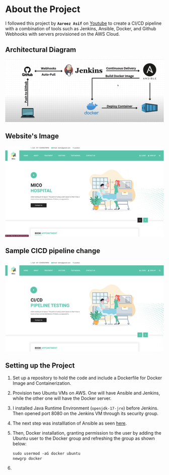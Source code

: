 # **About the Project**
I followed this project by **`Aareez Asif`** on [Youtube](https://www.youtube.com/watch?v=h7k45phtZgc&t=334shttps://www.youtube.com/watch?v=h7k45phtZgc&t=334s) to create a CI/CD pipeline with a combination of tools such as Jenkins, Ansible, Docker, and Github Webhooks with servers provisioned on the AWS Cloud.

## **Architectural Diagram**
![Architectural-Diagram](images/architecture.png "architectural-Diagram")

## **Website's Image**
![Homepage](images/homepage-1.png "Homepage")

## **Sample CICD pipeline change**
![Homepage-change](images/homepage-change.png "Homepage-change")

## **Setting up the Project**
1. Set up a repository to hold the code and include a Dockerfile for Docker Image and Containerization.
2. Provision two Ubuntu VMs on AWS. One will have Ansible and Jenkins, while the other one will have the Docker server.
3. I installed Java Runtime Environment (`openjdk-17-jre`) before Jenkins. Then opened port 8080 on the Jenkins VM through its security group.
4. The next step was installlation of Ansible as seen [here](https://docs.ansible.com/ansible/latest/installation_guide/installation_distros.html#installing-ansible-on-ubuntu).
5. Then, Docker installation, granting permission to the user by adding the Ubuntu user to the Docker group and refreshing the group as shown below:
   
   ```
   sudo usermod -aG docker ubuntu
   newgrp docker
   ```
6. 